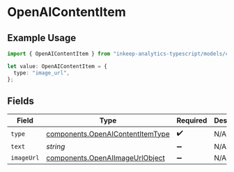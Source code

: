 # OpenAIContentItem

## Example Usage

```typescript
import { OpenAIContentItem } from "inkeep-analytics-typescript/models/components";

let value: OpenAIContentItem = {
  type: "image_url",
};
```

## Fields

| Field                                                                                | Type                                                                                 | Required                                                                             | Description                                                                          |
| ------------------------------------------------------------------------------------ | ------------------------------------------------------------------------------------ | ------------------------------------------------------------------------------------ | ------------------------------------------------------------------------------------ |
| `type`                                                                               | [components.OpenAIContentItemType](../../models/components/openaicontentitemtype.md) | :heavy_check_mark:                                                                   | N/A                                                                                  |
| `text`                                                                               | *string*                                                                             | :heavy_minus_sign:                                                                   | N/A                                                                                  |
| `imageUrl`                                                                           | [components.OpenAIImageUrlObject](../../models/components/openaiimageurlobject.md)   | :heavy_minus_sign:                                                                   | N/A                                                                                  |
